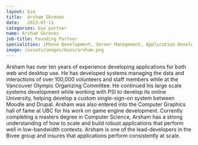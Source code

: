 ```yaml
---
layout: bio
title:  Arsham Skrenes
date:   2013-07-11
categories: bio partner
name: Arsham Skrenes
job-title: Founding Partner
specialities: iPhone Development, Server Management, Application Development
image: /assets/images/bios/arsham.png
---
```


Arsham has over ten years of experience developing applications for both web and desktop use. He has developed systems managing the data and interactions of over 100,000 volunteers and staff members while at the Vancouver Olympic Organizing Committee. He continued his large scale systems development while working with PSI to develop its online University, helping develop a custom single-sign-on system between Moodle and Drupal. Arsham was also entered into the Computer Graphics hall of fame at UBC for his work on game engine development. Currently completing a masters degree in Computer Science, Arsham has a strong understanding of how to scale and build robust applications that perform well in low-bandwidth contexts. Arsham is one of the lead-developers in the Bivee group and insures that applications perform consistently at scale.